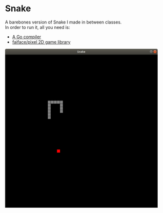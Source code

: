 # Snake
A barebones version of Snake I made in between classes.  
In order to run it, all you need is:  
+ [A Go compiler](https://golang.org)  
+ [faiface/pixel 2D game library](https://github.com/faiface/pixel)  

<img src="./snake.png" width="500">
